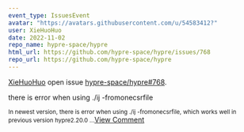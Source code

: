 ```yaml
---
event_type: IssuesEvent
avatar: "https://avatars.githubusercontent.com/u/54583412?"
user: XieHuoHuo
date: 2022-11-02
repo_name: hypre-space/hypre
html_url: https://github.com/hypre-space/hypre/issues/768
repo_url: https://github.com/hypre-space/hypre
---
```


<a href='https://github.com/XieHuoHuo' target='_blank'>XieHuoHuo</a> open issue <a href='https://github.com/hypre-space/hypre/issues/768' target='_blank'>hypre-space/hypre#768</a>.

<p>there is error when using ./ij -fromonecsrfile</p><small>In newest version, there is error when using ./ij -fromonecsrfile, which works well in previous version hypre2.20.0...</small><a href='https://github.com/hypre-space/hypre/issues/768' target='_blank'>View Comment</a>